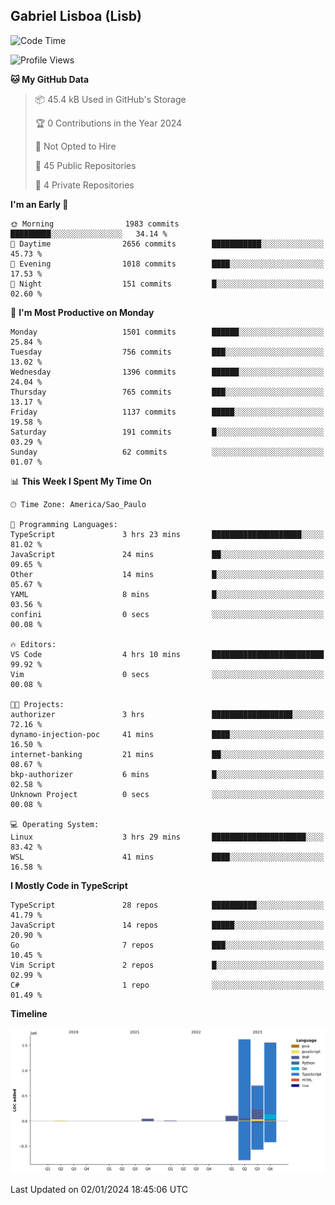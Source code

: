 ## Gabriel Lisboa (Lisb)

<!--START_SECTION:waka-->
![Code Time](http://img.shields.io/badge/Code%20Time-385%20hrs%2041%20mins-blue)

![Profile Views](http://img.shields.io/badge/Profile%20Views-0-blue)

**🐱 My GitHub Data** 

> 📦 45.4 kB Used in GitHub's Storage 
 > 
> 🏆 0 Contributions in the Year 2024
 > 
> 🚫 Not Opted to Hire
 > 
> 📜 45 Public Repositories 
 > 
> 🔑 4 Private Repositories 
 > 
**I'm an Early 🐤** 

```text
🌞 Morning                1983 commits        █████████░░░░░░░░░░░░░░░░   34.14 % 
🌆 Daytime                2656 commits        ███████████░░░░░░░░░░░░░░   45.73 % 
🌃 Evening                1018 commits        ████░░░░░░░░░░░░░░░░░░░░░   17.53 % 
🌙 Night                  151 commits         █░░░░░░░░░░░░░░░░░░░░░░░░   02.60 % 
```
📅 **I'm Most Productive on Monday** 

```text
Monday                   1501 commits        ██████░░░░░░░░░░░░░░░░░░░   25.84 % 
Tuesday                  756 commits         ███░░░░░░░░░░░░░░░░░░░░░░   13.02 % 
Wednesday                1396 commits        ██████░░░░░░░░░░░░░░░░░░░   24.04 % 
Thursday                 765 commits         ███░░░░░░░░░░░░░░░░░░░░░░   13.17 % 
Friday                   1137 commits        █████░░░░░░░░░░░░░░░░░░░░   19.58 % 
Saturday                 191 commits         █░░░░░░░░░░░░░░░░░░░░░░░░   03.29 % 
Sunday                   62 commits          ░░░░░░░░░░░░░░░░░░░░░░░░░   01.07 % 
```


📊 **This Week I Spent My Time On** 

```text
🕑︎ Time Zone: America/Sao_Paulo

💬 Programming Languages: 
TypeScript               3 hrs 23 mins       ████████████████████░░░░░   81.02 % 
JavaScript               24 mins             ██░░░░░░░░░░░░░░░░░░░░░░░   09.65 % 
Other                    14 mins             █░░░░░░░░░░░░░░░░░░░░░░░░   05.67 % 
YAML                     8 mins              █░░░░░░░░░░░░░░░░░░░░░░░░   03.56 % 
confini                  0 secs              ░░░░░░░░░░░░░░░░░░░░░░░░░   00.08 % 

🔥 Editors: 
VS Code                  4 hrs 10 mins       █████████████████████████   99.92 % 
Vim                      0 secs              ░░░░░░░░░░░░░░░░░░░░░░░░░   00.08 % 

🐱‍💻 Projects: 
authorizer               3 hrs               ██████████████████░░░░░░░   72.16 % 
dynamo-injection-poc     41 mins             ████░░░░░░░░░░░░░░░░░░░░░   16.50 % 
internet-banking         21 mins             ██░░░░░░░░░░░░░░░░░░░░░░░   08.67 % 
bkp-authorizer           6 mins              █░░░░░░░░░░░░░░░░░░░░░░░░   02.58 % 
Unknown Project          0 secs              ░░░░░░░░░░░░░░░░░░░░░░░░░   00.08 % 

💻 Operating System: 
Linux                    3 hrs 29 mins       █████████████████████░░░░   83.42 % 
WSL                      41 mins             ████░░░░░░░░░░░░░░░░░░░░░   16.58 % 
```

**I Mostly Code in TypeScript** 

```text
TypeScript               28 repos            ██████████░░░░░░░░░░░░░░░   41.79 % 
JavaScript               14 repos            █████░░░░░░░░░░░░░░░░░░░░   20.90 % 
Go                       7 repos             ███░░░░░░░░░░░░░░░░░░░░░░   10.45 % 
Vim Script               2 repos             █░░░░░░░░░░░░░░░░░░░░░░░░   02.99 % 
C#                       1 repo              ░░░░░░░░░░░░░░░░░░░░░░░░░   01.49 % 
```



**Timeline**

![Lines of Code chart](https://raw.githubusercontent.com/tenlisboa/tenlisboa/main/assets/bar_graph.png)


 Last Updated on 02/01/2024 18:45:06 UTC
<!--END_SECTION:waka-->
